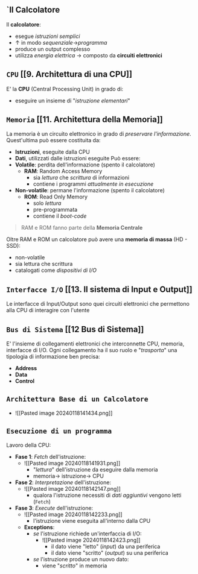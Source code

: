 ## `Il Calcolatore
Il **calcolatore**:
- esegue *istruzioni semplici*
- $\uparrow$ in modo *sequenziale*$\rightarrow$*programma*
- produce un output complesso
- utilizza *energia elettrica* $\rightarrow$ composto da **circuiti elettronici**
## `CPU` [[9. Architettura di una CPU]]
E' la **CPU** (Central Processing Unit) in grado di:
- eseguire un insieme di "*istruzione elementari*"
## `Memoria` [[11. Architettura della Memoria]]
La memoria è un circuito elettronico in grado di *preservare l'informazione*.
Quest'ultima può essere costituita da:
- **Istruzioni**, eseguite dalla CPU
- **Dati**, utilizzati dalle istruzioni eseguite
Può essere:
- **Volatile**: perdita dell'informazione (spento il calcolatore)
	- **RAM**: Random Access Memory
		- sia *lettura* che *scrittura* di informazioni
		- contiene i programmi *attualmente in esecuzione*
- **Non-volatile**: permane l'informazione (spento il calcolatore)
	- **ROM**: Read Only Memory
		- solo *lettura*
		- pre-programmata
		- contiene il *boot-code*
> RAM e ROM fanno parte della **Memoria Centrale**

Oltre RAM e ROM un calcolatore può avere una **memoria di massa** (HD - SSD):
- non-volatile
- sia lettura che scrittura
- catalogati come *dispositivi di I/O*
## `Interfacce I/O` [[13. Il sistema di Input e Output]]
Le interfacce di Input/Output sono quei circuiti elettronici che permettono alla CPU di interagire con l'utente
## `Bus di Sistema` [[12 Bus di Sistema]]
E' l'insieme di collegamenti elettronici che interconnette CPU, memoria, interfacce di I/O.
Ogni collegamento ha il suo ruolo e "*trasporta*" una tipologia di informazione ben precisa:
- **Address**
- **Data**
- **Control**
## `Architettura Base di un Calcolatore`
- ![[Pasted image 20240118141434.png]]
## `Esecuzione di un programma`
Lavoro della CPU:
- **Fase 1**: *Fetch* dell'istruzione:
	- ![[Pasted image 20240118141931.png]]
		- "*lettura*" dell'istruzione da eseguire dalla memoria
		- memoria$\rightarrow$ istruzione$\rightarrow$ CPU
- **Fase 2**: *Interpretazione* dell'istruzione:
	- ![[Pasted image 20240118142147.png]]
		- qualora l'istruzione necessiti di *dati aggiuntivi* vengono letti (`Fetch`)
- **Fase 3**: *Execute* dell'istruzione:
	- ![[Pasted image 20240118142233.png]]
		- l'istruzione viene eseguita all'interno dalla CPU
	- **Exceptions**:
		- *se* l'istruzione richiede un'interfaccia di I/O:
			- ![[Pasted image 20240118142423.png]]
				- il dato viene "letto" (*input*) da una periferica
				- il dato viene "scritto" (*output*) su una periferica
		- *se* l'istruzione produce un nuovo dato:
			- viene "*scritto*" in memoria

